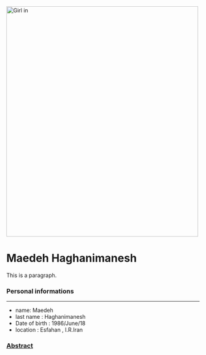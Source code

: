 <!DOCTYPE html>
<html lang="en">
<head>
  
</head>
<body>
  <img src="pic2.jpg" alt="Girl in " width="500" height="600">
<h1>Maedeh Haghanimanesh</h1>
<p>This is a paragraph.</p>

</body>
</html>

### Personal informations

---
+ name: Maedeh
+ last name : Haghanimanesh
+ Date of birth : 1986/June/18
+ location : Esfahan , I.R.Iran

### [Abstract](resume-fa.md)





